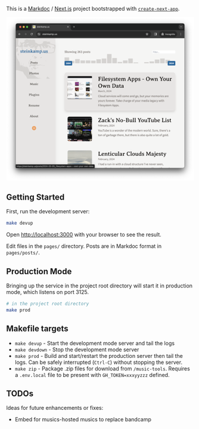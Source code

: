 This is a [Markdoc](https://markdoc.dev/) / [Next.js](https://nextjs.org/) project bootstrapped with [`create-next-app`](https://github.com/vercel/next.js/tree/canary/packages/create-next-app).

![Example Screenshot](screenshot.png)

## Getting Started

First, run the development server:

```bash
make devup
```

Open [http://localhost:3000](http://localhost:3000) with your browser to see the result.

Edit files in the `pages/` directory. Posts are in Markdoc format in `pages/posts/`.

## Production Mode

Bringing up the service in the project root directory will start it in
production mode, which listens on port 3125.

```bash
# in the project root directory
make prod
```

## Makefile targets

- `make devup` - Start the development mode server and tail the logs
- `make devdown` - Stop the development mode server
- `make prod` - Build and start/restart the production server then tail the logs. Can be safely interrupted (`Ctrl-C`) without stopping the server.
- `make zip` - Package .zip files for download from `/music-tools`. Requires a `.env.local` file to be present with `GH_TOKEN=xxxyyzzz` defined.

## TODOs

Ideas for future enhancements or fixes:

- Embed for musics-hosted musics to replace bandcamp
